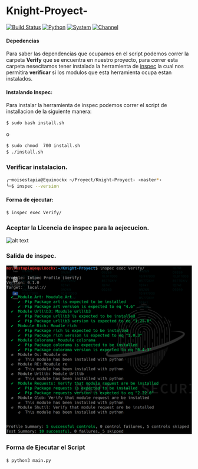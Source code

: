 # Knight-Proyect-

[![Build Status](https://travis-ci.com/MoisesTapia/Knight-Proyect-.svg?branch=master)](https://travis-ci.com/MoisesTapia/Knight-Proyect-)
[![Python](https://img.shields.io/badge/Python-3.x-blue)](https://www.python.org/download/releases/3.0/)
[![System](https://img.shields.io/badge/KaliLinux-2020.1-orange)](https://www.kali.org/)
[![Channel](https://img.shields.io/badge/channel-YouTube-red)](https://www.youtube.com/channel/UCiuZK5geN3OCGeBxuXMfHEQ)

#### Depedencias
Para saber las dependencias que ocupamos en el script podemos correr la carpeta __Verify__ que se encuentra en nuestro proyecto, para correr esta carpeta nesecitamos tener instalada la herramienta de [inspec](https://www.inspec.io/downloads/) la cual nos permitira __verificar__ si los modulos que esta herramienta ocupa estan instalados.

#### Instalando Inspec:
Para instalar la herramienta de inspec podemos correr el script de installacion de la siguiente manera:

```bash
$ sudo bash install.sh
```
o
```bash
$ sudo chmod  700 install.sh
$ ./install.sh
```
### Verificar instalacion.

```bash
╭─moisestapia@Equinockx ~/Proyect/Knight-Proyect- ‹master*› 
╰─$ inspec --version
```
#### Forma de ejecutar:

```bash
$ inspec exec Verify/
```
### Aceptar la Licencia de inspec para la aejecucion.
![alt text][logo]

[logo]: https://github.com/dart-security/Knight-Proyect-/blob/master/img/licenses2.png "Inspec"

### Salida de inspec.

![alt text][logo1]

[logo1]: https://github.com/MoisesTapia/Knight-Proyect-/blob/master/img/inspecexec.png "Inspec output"
### Forma de Ejecutar el Script

```bash
$ python3 main.py
```

